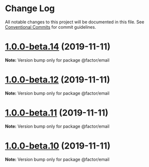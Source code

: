 # Change Log

All notable changes to this project will be documented in this file.
See [Conventional Commits](https://conventionalcommits.org) for commit guidelines.

# [1.0.0-beta.14](https://github.com/fiction-com/factor/compare/v1.0.0-beta.13...v1.0.0-beta.14) (2019-11-11)

**Note:** Version bump only for package @factor/email





# [1.0.0-beta.12](https://github.com/fiction-com/factor/compare/v1.0.0-beta.9...v1.0.0-beta.12) (2019-11-11)

**Note:** Version bump only for package @factor/email





# [1.0.0-beta.11](https://github.com/fiction-com/factor/compare/v1.0.0-beta.9...v1.0.0-beta.11) (2019-11-11)

**Note:** Version bump only for package @factor/email





# [1.0.0-beta.10](https://github.com/fiction-com/factor/compare/v1.0.0-beta.9...v1.0.0-beta.10) (2019-11-11)

**Note:** Version bump only for package @factor/email

